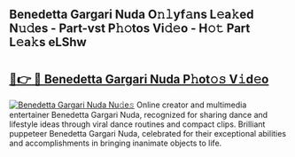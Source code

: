 ## Benedetta Gargari Nuda O𝚗𝚕yf𝚊ns L𝚎a𝚔ed N𝚞𝚍es - Part-vst P𝚑𝚘tos Vi𝚍𝚎o - H𝚘𝚝 Part L𝚎a𝚔s eLShw

# <h2><a href="http://kfeszr.oniu.top/?m=Benedetta+Gargari+Nuda">🔗👉 🔴 Benedetta Gargari Nuda P𝚑ot𝚘𝚜 V𝚒d𝚎o</a></h2>

[![Benedetta Gargari Nuda Nu𝚍e𝚜](https://i.imgur.com/0qMVB7G.gif)](http://kfeszr.oniu.top/?m=Benedetta+Gargari+Nuda)
Online creator and multimedia entertainer Benedetta Gargari Nuda, recognized for sharing dance and lifestyle ideas through viral dance routines and compact clips. Brilliant puppeteer Benedetta Gargari Nuda, celebrated for their exceptional abilities and accomplishments in bringing inanimate objects to life.  
